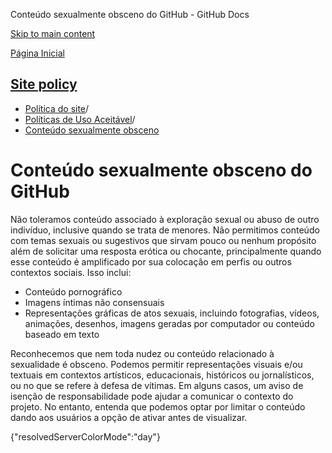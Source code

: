 Conteúdo sexualmente obsceno do GitHub - GitHub Docs

[Skip to main content](#main-content)

[Página Inicial](/pt)

[Site policy](/pt/site-policy)
----------

* [Política do site](/pt/site-policy)/
* [Políticas de Uso Aceitável](/pt/site-policy/acceptable-use-policies)/
* [Conteúdo sexualmente obsceno](/pt/site-policy/acceptable-use-policies/github-sexually-obscene-content)

Conteúdo sexualmente obsceno do GitHub
==========

Não toleramos conteúdo associado à exploração sexual ou abuso de outro indivíduo, inclusive quando se trata de menores. Não permitimos conteúdo com temas sexuais ou sugestivos que sirvam pouco ou nenhum propósito além de solicitar uma resposta erótica ou chocante, principalmente quando esse conteúdo é amplificado por sua colocação em perfis ou outros contextos sociais. Isso inclui:

* Conteúdo pornográfico
* Imagens íntimas não consensuais
* Representações gráficas de atos sexuais, incluindo fotografias, vídeos, animações, desenhos, imagens geradas por computador ou conteúdo baseado em texto

Reconhecemos que nem toda nudez ou conteúdo relacionado à sexualidade é obsceno. Podemos permitir representações visuais e/ou textuais em contextos artísticos, educacionais, históricos ou jornalísticos, ou no que se refere à defesa de vítimas. Em alguns casos, um aviso de isenção de responsabilidade pode ajudar a comunicar o contexto do projeto. No entanto, entenda que podemos optar por limitar o conteúdo dando aos usuários a opção de ativar antes de visualizar.

{"resolvedServerColorMode":"day"}
